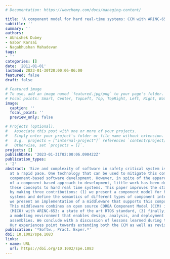 ```yaml
---
# Documentation: https://wowchemy.com/docs/managing-content/

title: 'A component model for hard real-time systems: CCM with ARINC-653'
subtitle: ''
summary: ''
authors:
- Abhishek Dubey
- Gabor Karsai
- Nagabhushan Mahadevan
tags:
- ''
categories: []
date: '2011-01-01'
lastmod: 2023-01-30T20:00:06-06:00
featured: false
draft: false

# Featured image
# To use, add an image named `featured.jpg/png` to your page's folder.
# Focal points: Smart, Center, TopLeft, Top, TopRight, Left, Right, BottomLeft, Bottom, BottomRight.
image:
  caption: ''
  focal_point: ''
  preview_only: false

# Projects (optional).
#   Associate this post with one or more of your projects.
#   Simply enter your project's folder or file name without extension.
#   E.g. `projects = ["internal-project"]` references `content/project/deep-learning/index.md`.
#   Otherwise, set `projects = []`.
projects: []
publishDate: '2023-01-31T02:00:06.090422Z'
publication_types:
- '2'
abstract: 'Size and complexity of software in safety critical system is increasing
  at a rapid pace. One technology that can be used to mitigate this complexity is
  component-based software development. However, in spite of the apparent benefits
  of a component-based approach to development, little work has been done in applying
  these concepts to hard real time systems. This paper improves the state of the art
  by making three contributions: (1) we present a component model for hard real time
  systems and define the semantics of different types of component interactions; (2)
  we present an implementation of a middleware that supports this component model.
  This middleware combines an open source CORBA Component Model (CCM) implementation
  (MICO) with ARINC-653: a state of the art RTOS standard, (3) finally; we describe
  a modeling environment that enables design, analysis, and deployment of component
  assemblies. We conclude with a discussion of lessons learned during this exercise.
  Our experiences point towards extending both the CCM as well as revising the ARINC-653.'
publication: '*Softw., Pract. Exper.*'
doi: 10.1002/spe.1083
links:
- name: URL
  url: https://doi.org/10.1002/spe.1083
---
```


